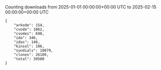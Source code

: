 
Counting downloads from 2025-01-01 00:00:00+00:00 UTC to 2025-02-15 00:00:00+00:00 UTC

```
{
    "arkode": 154,
    "cvode": 1062,
    "cvodes": 698,
    "ida": 346,
    "idas": 146,
    "kinsol": 106,
    "sundials": 10879,
    "clones": 26109,
    "total": 39500
}
```
